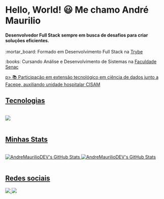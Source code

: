  # Hello, World! :smiley: Me chamo André Maurilio
 
 #### Desenvolvedor Full Stack sempre em busca de desafios para criar soluções eficientes. 
<p> :mortar_board: Formado em Desenvolvimento Full Stack na <a href='https://www.betrybe.com/' target='_blank'>Trybe</a></p>
<p> :books: Cursando Análise e Desenvolvimento de Sistemas na <a href='https://faculdadesenacpe.edu.br/graduacao/analise-e-desenvolvimento-de-sistemas' target='_blank'>Faculdade Senac</p>

p> :books: Participação em extensão tecnológico em ciência de dados junto a Facepe, auxiliando unidade hospitalar CISAM</p>
 
## Tecnologias 
<br>
<div>
<img src="https://skillicons.dev/icons?i=git,js,java,ts,nodejs,react,spring,docker,sequelize,hibernate,mysql" />
</div>
<br>

##  Minhas Stats
<br>
<div>
<img src="https://github-readme-stats.vercel.app/api?username=AndreMaurilioDEV&theme=vue-dark&show_icons=true&hide_border=true&count_private=true" alt="AndreMaurilioDEV's GitHub Stats" />
<img src="https://github-readme-streak-stats.herokuapp.com/?user=AndreMaurilioDEV&theme=vue-dark&hide_border=true" alt="AndreMaurilioDEV's GitHub Stats" />
</div>
<br>

##  Redes sociais
<div>
<a href="https://www.linkedin.com/in/andremaurilio" target="_blank">
<img src="https://skillicons.dev/icons?i=linkedin" />
</a>
<a href="mailto:contato@andreandrade1920@gmail.com">
 <img src="https://skillicons.dev/icons?i=gmail"/>
</a>
</div>
